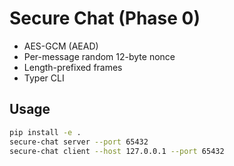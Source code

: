 # Secure Chat (Phase 0)

- AES-GCM (AEAD)
- Per-message random 12-byte nonce
- Length-prefixed frames
- Typer CLI

## Usage

```bash
pip install -e .
secure-chat server --port 65432
secure-chat client --host 127.0.0.1 --port 65432
